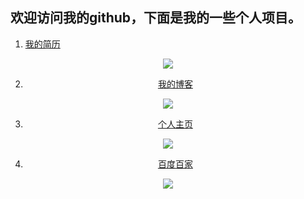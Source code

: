 ## 欢迎访问我的github，下面是我的一些个人项目。
1. [我的简历](https://daoket.github.io/resume/index.html)
<center>
<img src="https://daoket.github.io/img/qrcode/resume.png"/>
<center/>

2. [我的博客](https://daoket.github.io/blog/index.html)
<center>
<img src="https://daoket.github.io/img/qrcode/blog.png"/>
<center/>

3. [个人主页](https://daoket.github.io/home/index.html#/jx)
<center>
<img src="https://daoket.github.io/img/qrcode/home.png"/>
<center/>

4. [百度百家](https://daoket.github.io/baijia/index.html#/select)
<center>
<img src="https://daoket.github.io/img/qrcode/baijia.png"/>
<center/>
